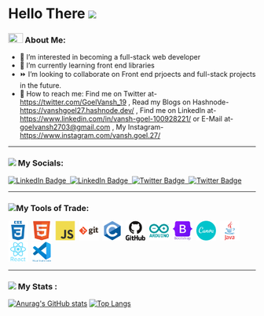 <h1> Hello There
  <img src="https://media.giphy.com/media/w1OBpBd7kJqHrJnJ13/giphy.gif" width="50px">
</h1>
  
### <img src="https://media.giphy.com/media/fSAxCC2BDAmC9kxl0N/giphy.gif" width="30px" height="20px"> About Me:
- 👀 I’m interested in becoming a full-stack web developer
- 🌱 I’m currently learning front end libraries
- ⏩ I’m looking to collaborate on Front end prjoects and full-stack projects in the future.
- 📧 How to reach me: Find me on Twitter at-https://twitter.com/GoelVansh_19  , Read my Blogs on Hashnode-https://vanshgoel27.hashnode.dev/ , Find me on LinkedIn at-https://www.linkedin.com/in/vansh-goel-100928221/ or E-Mail at- goelvansh2703@gmail.com , My Instagram-https://www.instagram.com/vansh.goel.27/ 

---

### <img align="bottom" src="https://media.giphy.com/media/in4epVtjWjc1NWI6Xl/giphy.gif" width="20px"> My Socials:
<div>
   <a href="https://www.linkedin.com/in/vansh-goel-100928221/"> 
<img src="https://img.shields.io/badge/Vansh's LinkedIn-blue?style=for-the-badge&logo=linkedIn&logoColor=white" alt="LinkedIn Badge"/>&nbsp;
</a>    
<a href="https://vanshgoel27.hashnode.dev/"> 
<img src="https://img.shields.io/badge/Vansh's Blog-blue?style=for-the-badge&logo=hashnode&logoColor=white" alt="LinkedIn Badge"/>&nbsp;
</a>                                                                                                             
  <a href="https://twitter.com/GoelVansh_19">
  <img src="https://img.shields.io/badge/Vansh's Twitter-blue?style=for-the-badge&logo=X&logoColor=white" alt="Twitter Badge"/>&nbsp;
  </a>
  <a href="https://www.instagram.com/vansh.goel.27/ ">
  <img src="https://img.shields.io/badge/Vansh's Insta-blue?style=for-the-badge&logo=instagram&logoColor=white" alt="Twitter Badge"/>
  </a>
  </div>

---
                                                                                                       
### <img align="bottom" src="https://media.giphy.com/media/jSKBmKkvo2dPQQtsR1/giphy.gif" width="40px">My Tools of Trade:                                             
<div>
  <img src="https://github.com/devicons/devicon/blob/master/icons/css3/css3-plain-wordmark.svg"  title="CSS3" alt="CSS" width="40" height="40"/>&nbsp;
  <img src="https://github.com/devicons/devicon/blob/master/icons/html5/html5-original.svg" title="HTML5" alt="HTML" width="40" height="40"/>&nbsp;
  <img src="https://github.com/devicons/devicon/blob/master/icons/javascript/javascript-original.svg" title="JavaScript" alt="JavaScript" width="40" height="40"/>&nbsp;
  <img src="https://github.com/devicons/devicon/blob/master/icons/git/git-original-wordmark.svg" title="Git" **alt="Git" width="40" height="40"/>&nbsp;
  <img src="https://github.com/devicons/devicon/blob/master/icons/c/c-original.svg" titlr="C" alt="C" width="40" height="40"/>&nbsp;
  <img src="https://github.com/devicons/devicon/blob/master/icons/github/github-original-wordmark.svg" titlr="GitHub" alt="GitHub" width="40" height="40"/>&nbsp;
  <img src="https://github.com/devicons/devicon/blob/master/icons/arduino/arduino-original-wordmark.svg" titlr="Arduino" alt="Arduino" width="40" height="40"/>&nbsp;
  <img src="https://github.com/devicons/devicon/blob/master/icons/bootstrap/bootstrap-original-wordmark.svg" titlr="Bootstrap" alt="Bootstrap" width="40" height="40"/>&nbsp;
  <img src="https://github.com/devicons/devicon/blob/master/icons/canva/canva-original.svg" titlr="Canva" alt="Canva" width="40" height="40"/>&nbsp;
  <img src="https://github.com/devicons/devicon/blob/master/icons/java/java-original-wordmark.svg" titlr="Java" alt="Java" width="40" height="40"/>&nbsp;
  <img src="https://github.com/devicons/devicon/blob/master/icons/react/react-original-wordmark.svg" titlr="React" alt="React" width="40" height="40"/>&nbsp;
  <img src="https://github.com/devicons/devicon/blob/master/icons/vscode/vscode-original-wordmark.svg" titlr="VScode" alt="VScode" width="40" height="40"/>
</div>                                                                                                       

---
                                                                                                                                                   
### <img src="https://media.giphy.com/media/47GPQ7ZzivsemHKPvB/giphy.gif" width="20px"> My Stats :
                                                                                                       
[![Anurag's GitHub stats](https://github-readme-stats.vercel.app/api?username=vanshgoel18&theme=tokyonight&show_icons=true)](https://github.com/anuraghazra/github-readme-stats)
[![Top Langs](https://github-readme-stats.vercel.app/api/top-langs/?username=vanshgoel18&layout=compact&theme=tokyonight)](https://github.com/anuraghazra/github-readme-stats)  

